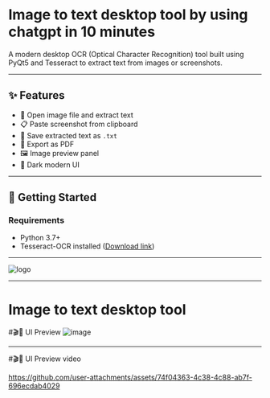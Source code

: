 
# Image to text desktop tool by using chatgpt in 10 minutes 

A modern desktop OCR (Optical Character Recognition) tool built using PyQt5 and Tesseract to extract text from images or screenshots.

---

## ✨ Features
- 📁 Open image file and extract text
- 📋 Paste screenshot from clipboard
- 💾 Save extracted text as `.txt`
- 📄 Export as PDF
- 🖼️ Image preview panel
- 🌙 Dark modern UI

---

## 🚀 Getting Started

### Requirements
- Python 3.7+
- Tesseract-OCR installed ([Download link](https://github.com/UB-Mannheim/tesseract/wiki))

---

![logo](https://github.com/user-attachments/assets/d3207a9e-0eda-46a6-b3b4-c2c04b143960)

---

# Image to text desktop tool 
#🎬👀 UI Preview
![image](https://github.com/user-attachments/assets/aa377794-737b-4a32-9071-b1ed6530c9f5)

---

#🎬👀 UI Preview video


https://github.com/user-attachments/assets/74f04363-4c38-4c88-ab7f-696ecdab4029
